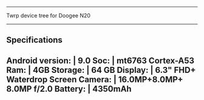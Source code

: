 *******************************
Twrp device tree for Doogee N20
*******************************
Specifications
---------------------------------------------
Android version: | 9.0
Soc:             | mt6763 Cortex-A53
Ram:             | 4GB
Storage:         | 64 GB
Display:         | 6.3" FHD+ Waterdrop Screen
Camera:          | 16.0MP+8.0MP+ 8.0MP f/2.0
Battery:         | 4350mAh
---------------------------------------------
